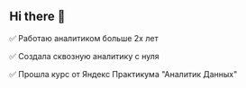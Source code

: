 ## Hi there 👋
✅ Работаю аналитиком больше 2х лет

✅ Создала сквозную аналитику с нуля

✅ Прошла курс от Яндекс Практикума "Аналитик Данных"
<!--
**YuliyaAnalyst/YuliyaAnalyst** is a ✨ _special_ ✨ repository because its `README.md` (this file) appears on your GitHub profile.

Here are some ideas to get you started:

- 🔭 I’m currently working on ...
- 🌱 I’m currently learning ...
- 👯 I’m looking to collaborate on ...
- 🤔 I’m looking for help with ...
- 💬 Ask me about ...
- 📫 How to reach me: ...
- 😄 Pronouns: ...
- ⚡ Fun fact: ...
-->
